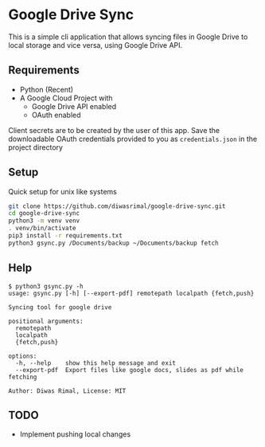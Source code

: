 # Google Drive Sync

This is a simple cli application that allows syncing files in Google Drive
to local storage and vice versa, using Google Drive API.

## Requirements
* Python (Recent)
* A Google Cloud Project with
    * Google Drive API enabled
    * OAuth enabled

Client secrets are to be created by the user of this app. Save the downloadable
OAuth credentials provided to you as `credentials.json` in the project directory

## Setup
Quick setup for unix like systems
```sh
git clone https://github.com/diwasrimal/google-drive-sync.git
cd google-drive-sync
python3 -m venv venv
. venv/bin/activate
pip3 install -r requirements.txt
python3 gsync.py /Documents/backup ~/Documents/backup fetch
```

## Help
```console
$ python3 gsync.py -h
usage: gsync.py [-h] [--export-pdf] remotepath localpath {fetch,push}

Syncing tool for google drive

positional arguments:
  remotepath
  localpath
  {fetch,push}

options:
  -h, --help    show this help message and exit
  --export-pdf  Export files like google docs, slides as pdf while fetching

Author: Diwas Rimal, License: MIT
```

## TODO
* Implement pushing local changes
